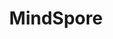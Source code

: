 ---
codehost: https://github.com/mindspore-ai/mindspore
logohandle: mindsporecn
sort: mindspore
title: MindSpore
website: https://www.mindspore.cn/en/
wikipedia: https://en.wikipedia.org/wiki/MindSpore
---